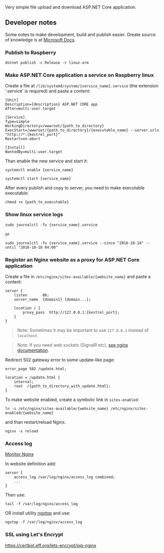 Very simple file upload and download ASP.NET Core application.

## Developer notes

Some notes to make development, build and publish easier.
Greate source of knowledge is at [Microsoft Docs](https://docs.microsoft.com/en-us/aspnet/core/publishing/linuxproduction).

### Publish to Raspberry

```
dotnet publish -c Release -r linux-arm
```

### Make ASP.NET Core application a service on Raspberry linux

Create a file at `/lib/systemd/system/{service_name}.service` (the extension '.service' is required) and paste a content:

```
[Unit]
Description={description} ASP.NET CORE app
After=multi-user.target

[Service]
Type=simple
WorkingDirectory=/wwwroot/{path_to_directory}
ExecStart=/wwwroot/{path_to_directory}/{executable_name} --server.urls "http://*:{kestrel_port}"
Restart=on-abort

[Install]
WantedBy=multi-user.target
```

Than enable the new service and start it:

```
systemctl enable {service_name}

systemctl start {service_name}
```

After every publish and copy to server, you need to make executable executable:

```
chmod +x {path_to_executable}
```

### Show linux service logs

```
sudo journalctl -fu {service_name}.service
```

or 

```
sudo journalctl -fu {service_name}.service --since "2016-10-18" --until "2016-10-18 04:00"
```

### Register an Nginx website as a proxy for ASP.NET Core application

Create a file in `/etc/nginx/sites-available/{website_name}` and paste a content:

```
server {
    listen       80;
    server_name  {domain1} {domain...};

    location / {
        proxy_pass  http://127.0.0.1:{kestrel_port};
    }
}
```

> Note: Sometimes it may be important to use `127.0.0.1` instead of `localhost`.

> Note: If you need web sockets (SignalR etc), [see nginx documentation](https://www.nginx.com/blog/websocket-nginx/).

Redirect 502 gateway error to some update-like page:

```
error_page 502 /update.html;

location = /update.html {
    internal;
    root  /{path_to_directory_with_update.html};
}
```

To make website enabled, create a symbolic link in `sites-enabled`:

```
ln -s /etc/nginx/sites-available/{website_name} /etc/nginx/sites-enabled/{website_name}
```

and than restart/reload Nginx.

```
nginx -s reload
```

### Access log

[Monitor Nginx](https://blog.serverdensity.com/monitor-nginx/)

In website definition add:

```
server {
    access_log /var/log/nginx/access_log combined;
    ...
}
```

Then use:

```
tail -f /var/log/nginx/access_log
```

OR install utility [ngxtop](https://github.com/lebinh/ngxtop) and use:

```
ngxtop -f /var/log/nginx/access_log
```

### SSL using Let's Encrypt

https://certbot.eff.org/lets-encrypt/pip-nginx
